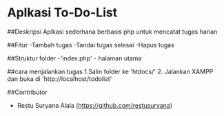 # Aplkasi To-Do-List

##Deskripsi
Aplkasi sederhana berbasis php untuk mencatat tugas harian

##Fitur
-Tambah tugas
-Tandai tugas selesai
-Hapus tugas

##Struktur folder
-'index.php' - halaman utama

##cara menjalankan tugas
1.Salin folder ke 'htdocs/'
2. Jalankan XAMPP dan buka di 'http://localhost/todolist'

##Contributor
- Restu Suryana Alala (https://github.com/restusuryana)
